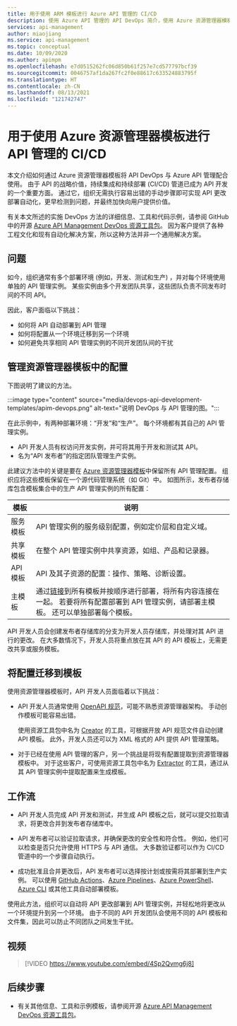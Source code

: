 ```yaml
---
title: 用于使用 ARM 模板进行 Azure API 管理的 CI/CD
description: 使用 Azure API 管理的 API DevOps 简介，使用 Azure 资源管理器模板在 CI/CD 管道中管理 API 部署
services: api-management
author: miaojiang
ms.service: api-management
ms.topic: conceptual
ms.date: 10/09/2020
ms.author: apimpm
ms.openlocfilehash: e7d0515262fc06d850b61f257e7cd577797bcf39
ms.sourcegitcommit: 0046757af1da267fc2f0e88617c633524883795f
ms.translationtype: HT
ms.contentlocale: zh-CN
ms.lasthandoff: 08/13/2021
ms.locfileid: "121742747"
---
```

# <a name="cicd-for-api-management-using-azure-resource-manager-templates"></a>用于使用 Azure 资源管理器模板进行 API 管理的 CI/CD

本文介绍如何通过 Azure 资源管理器模板将 API DevOps 与 Azure API 管理配合使用。 由于 API 的战略价值，持续集成和持续部署 (CI/CD) 管道已成为 API 开发的一个重要方面。 通过它，组织无需执行容易出错的手动步骤即可实现 API 更改部署自动化，更早检测到问题，并最终加快向用户提供价值。 

有关本文所述的实施 DevOps 方法的详细信息、工具和代码示例，请参阅 GitHub 中的开源 [Azure API Management DevOps 资源工具包](https://github.com/Azure/azure-api-management-devops-resource-kit)。 因为客户提供了各种工程文化和现有自动化解决方案，所以这种方法并非一个通用解决方案。

## <a name="the-problem"></a>问题

如今，组织通常有多个部署环境 (例如，开发、测试和生产) ，并对每个环境使用单独的 API 管理实例。 某些实例由多个开发团队共享，这些团队负责不同发布时间的不同 API。

因此，客户面临以下挑战：

* 如何将 API 自动部署到 API 管理
* 如何将配置从一个环境迁移到另一个环境
* 如何避免共享相同 API 管理实例的不同开发团队间的干扰

## <a name="manage-configurations-in-resource-manager-templates"></a>管理资源管理器模板中的配置

下图说明了建议的方法。 

:::image type="content" source="media/devops-api-development-templates/apim-devops.png" alt-text="说明 DevOps 与 API 管理的图。":::

在此示例中，有两种部署环境：“开发”和“生产”。 每个环境都有其自己的 API 管理实例。 

* API 开发人员有权访问开发实例，并可将其用于开发和测试其 API。 
* 名为“API 发布者”的指定团队管理生产实例。

此建议方法中的关键是要在 [Azure 资源管理器模板](../azure-resource-manager/templates/syntax.md)中保留所有 API 管理配置。 组织应将这些模板保留在一个源代码管理系统（如 Git）中。 如图所示，发布者存储库包含模板集合中的生产 API 管理实例的所有配置：

|模板  |说明  |
|---------|---------|
|服务模板     | API 管理实例的服务级别配置，例如定价层和自定义域。         |
|共享模板     |  在整个 API 管理实例中共享资源，如组、产品和记录器。    |
|API 模板     |  API 及其子资源的配置：操作、策略、诊断设置。        |
|主模板     |   通过[链接](../azure-resource-manager/templates/linked-templates.md)到所有模板并按顺序进行部署，将所有内容连接在一起。 若要将所有配置部署到 API 管理实例，请部署主模板。 还可以单独部署每个模板。       |

API 开发人员会创建发布者存储库的分支为开发人员存储库，并处理对其 API 进行的更改。 在大多数情况下，开发人员将重点放在其 API 的 API 模板上，无需更改共享或服务模板。

## <a name="migrate-configurations-to-templates"></a>将配置迁移到模板
使用资源管理器模板时，API 开发人员面临着以下挑战：

* API 开发人员通常使用 [OpenAPI 规范](https://github.com/OAI/OpenAPI-Specification)，可能不熟悉资源管理器架构。 手动创作模板可能容易出错。 

   使用资源工具包中名为 [Creator](https://github.com/Azure/azure-api-management-devops-resource-kit/blob/master/src/APIM_ARMTemplate/README.md#Creator) 的工具，可根据开放 API 规范文件自动创建 API 模板。 此外，开发人员还可以为 XML 格式的 API 提供 API 管理策略。 

* 对于已经在使用 API 管理的客户，另一个挑战是将现有配置提取到资源管理器模板中。 对于这些客户，可使用资源工具包中名为 [Extractor](https://github.com/Azure/azure-api-management-devops-resource-kit/blob/master/src/APIM_ARMTemplate/README.md#extractor) 的工具，通过从其 API 管理实例中提取配置来生成模板。  

## <a name="workflow"></a>工作流

* API 开发人员完成 API 开发和测试，并生成 API 模板之后，就可以提交拉取请求，将更改合并到发布者存储库中。 

* API 发布者可以验证拉取请求，并确保更改的安全性和符合性。 例如，他们可以检查是否只允许使用 HTTPS 与 API 通信。 大多数验证都可以作为 CI/CD 管道中的一个步骤自动执行。

* 成功批准且合并更改后，API 发布者可以选择按计划或按需将其部署到生产实例。 可以使用 [GitHub Actions](https://docs.github.com/en/actions)、[Azure Pipelines](/azure/devops/pipelines)、[Azure PowerShell](../azure-resource-manager/templates/deploy-powershell.md)、[Azure CLI](../azure-resource-manager/templates/deploy-cli.md) 或其他工具自动部署模板。


使用此方法，组织可以自动将 API 更改部署到 API 管理实例，并轻松地将更改从一个环境提升到另一个环境。 由于不同的 API 开发团队会使用不同的 API 模板和文件集，因此可以防止不同团队之间发生干扰。

## <a name="video"></a>视频

> [!VIDEO https://www.youtube.com/embed/4Sp2Qvmg6j8]

## <a name="next-steps"></a>后续步骤

- 有关其他信息、工具和示例模板，请参阅开源 [Azure API Management DevOps 资源工具包](https://github.com/Azure/azure-api-management-devops-resource-kit)。
